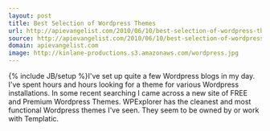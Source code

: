 ```yaml
---
layout: post
title: Best Selection of Wordpress Themes
url: http://apievangelist.com/2010/06/10/best-selection-of-wordpress-themes/
source: http://apievangelist.com/2010/06/10/best-selection-of-wordpress-themes/
domain: apievangelist.com
image: http://kinlane-productions.s3.amazonaws.com/wordpress.jpg
---
```

{% include JB/setup %}I've set up quite a few Wordpress blogs in my day. I've spent hours and hours looking for a theme for various Wordpress installations.
In some recent searching I came across a new site of FREE and Premium Wordpress Themes.
WPExplorer has the cleanest and most functional Wordpress themes I've seen.
They seem to be owned by or work with Templatic.